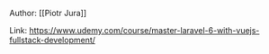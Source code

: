 Author: [[Piotr Jura]]

Link: https://www.udemy.com/course/master-laravel-6-with-vuejs-fullstack-development/